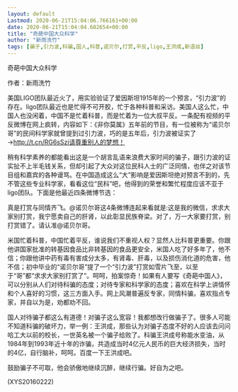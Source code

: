 ```yaml
---
layout: default
Lastmod: 2020-06-21T15:04:06.766161+00:00
date: 2020-06-21T15:04:04.682654+00:00
title: "奇葩中国大众科学"
author: "新雨洗竹"
tags: [骗子,引力波,科骗,国人,科普,诺贝尔,打赏,平反,ligo,王洪成,新语丝]
---
```


奇葩中国大众科学

作者：新雨洗竹

美国LIGO团队最近火了，用实验验证了爱因斯坦1915年的一个预言，“引力波”的存在。ligo团队最近也是忙得不可开胶，忙于各种科普和采访。美国人这么忙，中国人也没闲着，中国不是忙着科普，而是忙着为一位大叔平反。一条配有视频的平反微博在网上疯转，内容如下：《非你莫属》五年前的节目，有一位被称为“诺贝尔哥”的民间科学家就曾提到过引力波，巧的是五年后，引力波被证实了→http://t.cn/RG6sSzi请尊重别人的梦想！

稍有科学素养的都能看出这是一个胡言乱语来浪费大家时间的骗子，跟引力波的证实扯不上半毛钱关系，但却引起了大众对这位民科人士的广泛同情，也伴之对该节目组和嘉宾的各种谩骂。在中国造成这么“大”影响是爱因斯坦绝对预言不到的，先不管这些专业科学家，看看这位“民科”吧，他得到的荣誉和繁忙程度应该不亚于ligo团队。下面是他最近四条微博节选：

真是打赏与同情齐飞。@诺贝尔哥这4条微博连起来看就是:这是我的微信，求求大家别打赏，我宁愿卖自己的肝肾，以此彰显民族脊梁。对了，万一大家要打赏，别打赏错了。请认准@诺贝尔哥。

米国忙着科普，中国忙着平反，谁说我们不重视人权？显然人比科普更重要。你跟他讲国家批准的转基因食品比非转基因的食品更安全，米国人吃了好多年了，他不信；你跟他讲中药有毒有害成分太多，有肾毒、肝毒，以及损伤消化道的危害，他不信；初中毕业的“诺贝尔哥”提了一个“引力波”打赏如雪片飞至，以至于“哥”都“求求大家别打赏了”。呵呵，拍案惊奇！如果有人要写《奇葩中国人》，可以分别从人们对待科骗的态度；对待专家和科学家的态度；喜欢在科学上讲情怀和个人喜好的习惯，这三方面入手。网上风潮普遍反专家，同情科骗，喜欢指点专家，并自以为是，劝都劝不回。

国人对待骗子都这么有道德！对骗子这么宽容！我都想改行做骗子了。很多人可能不知道科骗的破坏力，举一例：王洪成，那些认为对骗子态度不好的人应该去问问哈工大以前的校长，一世英名被一个骗子给败了。科骗王洪成号称能水变油，从1984年到1993年近十年的诈骗，共造成当时4亿元人民币的巨大经济损失，当时的4亿，自行脑补，呵呵。百度一下王洪成吧。

鼓励骗子不可取，他会骄傲地继续沉醉，继续行骗。好自为之吧。

(XYS20160222)

